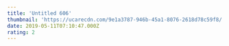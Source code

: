 ```yaml
---
title: 'Untitled 606'
thumbnail: 'https://ucarecdn.com/9e1a3787-946b-45a1-8076-2618d78c59f8/'
date: 2019-05-11T07:10:47.000Z
rating: 2
---
```

